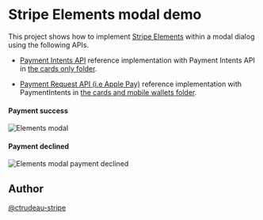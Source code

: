 # Stripe Elements modal demo

This project shows how to implement [Stripe Elements](https://stripe.com/payments/elements) within a modal dialog using the following APIs.

- [Payment Intents API](https://stripe.com/docs/payments/payment-intents/quickstart#automatic-confirmation-flow) reference implementation with Payment Intents API in [the cards only folder](cards-only).

- [Payment Request API (i.e Apple Pay)](https://stripe.com/docs/stripe-js/elements/payment-request-button) reference implementation with PaymentIntents in [the cards and mobile wallets folder](cards-and-mobile-wallets).

#### Payment success

![Elements modal](cards-and-mobile-wallets/payment-request-3d-secure.gif)

#### Payment declined

![Elements modal payment declined](cards-and-mobile-wallets/payment-request-3d-secure-fail.gif)

## Author

[@ctrudeau-stripe](https://twitter.com/trudeaucj)

